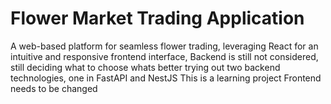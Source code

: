 # Flower Market Trading Application
A web-based platform for seamless flower trading, leveraging React for an intuitive and responsive frontend interface, 
Backend is still not considered, still deciding what to choose whats better
trying out two backend technologies, one in FastAPI and NestJS
This is a learning project
Frontend needs to be changed
